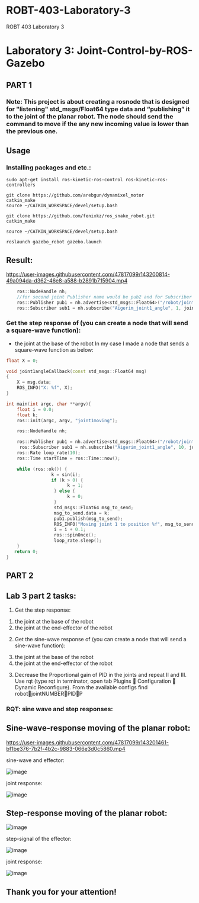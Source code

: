 # ROBT-403-Laboratory-3
ROBT 403 Laboratory 3
# Laboratory 3: Joint-Control-by-ROS-Gazebo

## PART 1

### Note: This project is about creating a rosnode that is designed for "listening" std_msgs/Float64 type data and “publishing” it  to the joint of the planar robot. The node should send the command to move if the any new incoming value is lower than the previous one.

## Usage

### Installing packages and etc.:
```command
sudo apt-get install ros-kinetic-ros-control ros-kinetic-ros-controllers
```
```
git clone https://github.com/arebgun/dynamixel_motor
catkin_make
source ~/CATKIN_WORKSPACE/devel/setup.bash
```
```
git clone https://github.com/fenixkz/ros_snake_robot.git
catkin_make
```
```
source ~/CATKIN_WORKSPACE/devel/setup.bash
```
```
roslaunch gazebo_robot gazebo.launch
```
## Result:

https://user-images.githubusercontent.com/47817099/143200814-49a094da-d362-46e8-a588-b2891b715904.mp4

```cpp
    ros::NodeHandle nh;
    //for second joint Publisher name would be pub2 and for Subscriber sub2
    ros::Publisher pub1 = nh.advertise<std_msgs::Float64>("/robot/joint1_position_controller/command", 100);
    ros::Subscriber sub1 = nh.subscribe("Aigerim_joint1_angle", 1, joint1angleCallback);
```
### Get the step response of (you can create a node that will send a square-wave function):

* the joint at the base of the robot
In my case I made a node that sends a square-wave function as below:
```cpp
float X = 0;

void joint1angleCallback(const std_msgs::Float64 msg)
{
    X = msg.data;
	ROS_INFO("X: %f", X);
}

int main(int argc, char **argv){
    float i = 0.0;
    float k; 
    ros::init(argc, argv, "joint1moving");

    ros::NodeHandle nh;

    ros::Publisher pub1 = nh.advertise<std_msgs::Float64>("/robot/joint1_position_controller/command", 10);
     ros::Subscriber sub1 = nh.subscribe("Aigerim_joint1_angle", 10, joint1angleCallback);
    ros::Rate loop_rate(10);
    ros::Time startTime = ros::Time::now();

    while (ros::ok()) {
                 k = sin(i);
                 if (k > 0) {
	                   k = 1;			
                  } else {
                       k = 0;
                  }
                  std_msgs::Float64 msg_to_send;
                  msg_to_send.data = k;
                  pub1.publish(msg_to_send);
                  ROS_INFO("Moving joint 1 to position %f", msg_to_send.data);
                  i = i + 0.1;
                  ros::spinOnce();
                  loop_rate.sleep();
    }
   return 0;
}
```
## PART 2
## Lab 3 part 2 tasks:

1) Get the step response:
1. the joint at the base of the robot
2. the joint at the end-effector of the robot

2) Get the sine-wave response of (you can create a node that will send a sine-wave
function):
3. the joint at the base of the robot
4. the joint at the end-effector of the robot

3) Decrease the Proportional gain of PID in the joints and repeat II and III.
Use rqt (type rqt in terminator, open tab Plugins  Configuration  Dynamic
Reconfigure). From the available configs find robotjointNUMBERPIDP

### RQT: sine wave and step responses:

## Sine-wave-response moving of the planar robot:

https://user-images.githubusercontent.com/47817099/143201461-bf1be376-7b2f-4b2c-9883-066e3d0c5860.mp4

sine-wave and effector:

![image](https://user-images.githubusercontent.com/47817099/143202608-a6b87c87-533b-4836-8821-8230fc6f89d3.png)

joint response:

![image](https://user-images.githubusercontent.com/47817099/143202766-9ad09870-da79-438e-b3e1-d44f8185b036.png)


## Step-response moving of the planar robot:

![image](https://user-images.githubusercontent.com/47817099/143201419-4f021f44-cb48-4273-a2cd-b89894e7cacb.png)

step-signal of the effector:

![image](https://user-images.githubusercontent.com/47817099/143202866-7653387f-575e-4ad2-a9d7-70c01f250855.png)

joint response:

![image](https://user-images.githubusercontent.com/47817099/143202997-6cf64c8a-989d-4df3-a3cf-f46996d884f6.png)


## Thank you for your attention!
